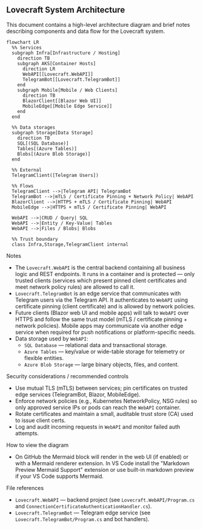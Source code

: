 ## Lovecraft System Architecture

This document contains a high-level architecture diagram and brief notes describing components and data flow for the Lovecraft system.

```mermaid
flowchart LR
  %% Services
  subgraph Infra[Infrastructure / Hosting]
    direction TB
    subgraph AKS[Container Hosts]
      direction LR
      WebAPI[[Lovecraft.WebAPI]]
      TelegramBot[[Lovecraft.TelegramBot]]
    end
    subgraph Mobile[Mobile / Web Clients]
      direction TB
      BlazorClient[[Blazor Web UI]]
      MobileEdge[[Mobile Edge Service]]
    end
  end

  %% Data storages
  subgraph Storage[Data Storage]
    direction TB
    SQL[(SQL Database)]
    Tables[(Azure Tables)]
    Blobs[(Azure Blob Storage)]
  end

  %% External
  TelegramClient([Telegram Users])

  %% Flows
  TelegramClient -->|Telegram API| TelegramBot
  TelegramBot -->|mTLS / Certificate Pinning + Network Policy| WebAPI
  BlazorClient -->|HTTPS + mTLS / Certificate Pinning| WebAPI
  MobileEdge -->|HTTPS + mTLS / Certificate Pinning| WebAPI

  WebAPI -->|CRUD / Query| SQL
  WebAPI -->|Entity / Key-Value| Tables
  WebAPI -->|Files / Blobs| Blobs

  %% Trust boundary
  class Infra,Storage,TelegramClient internal

```

Notes
- The `Lovecraft.WebAPI` is the central backend containing all business logic and REST endpoints. It runs in a container and is protected — only trusted clients (services which present pinned client certificates and meet network policy rules) are allowed to call it.
- `Lovecraft.TelegramBot` is an edge service that communicates with Telegram users via the Telegram API. It authenticates to `WebAPI` using certificate pinning (client certificate) and is allowed by network policies.
- Future clients (Blazor web UI and mobile apps) will talk to `WebAPI` over HTTPS and follow the same trust model (mTLS / certificate pinning + network policies). Mobile apps may communicate via another edge service when required for push notifications or platform-specific needs.
- Data storage used by `WebAPI`:
  - `SQL Database` — relational data and transactional storage.
  - `Azure Tables` — key/value or wide-table storage for telemetry or flexible entities.
  - `Azure Blob Storage` — large binary objects, files, and content.

Security considerations / recommended controls
- Use mutual TLS (mTLS) between services; pin certificates on trusted edge services (TelegramBot, Blazor, MobileEdge).
- Enforce network policies (e.g., Kubernetes NetworkPolicy, NSG rules) so only approved service IPs or pods can reach the `WebAPI` container.
- Rotate certificates and maintain a small, auditable trust store (CA) used to issue client certs.
- Log and audit incoming requests in `WebAPI` and monitor failed auth attempts.

How to view the diagram
- On GitHub the Mermaid block will render in the web UI (if enabled) or with a Mermaid renderer extension. In VS Code install the "Markdown Preview Mermaid Support" extension or use built-in markdown preview if your VS Code supports Mermaid.

File references
- `Lovecraft.WebAPI` — backend project (see `Lovecraft.WebAPI/Program.cs` and `ConnectionCertificateAuthenticationHandler.cs`).
- `Lovecraft.TelegramBot` — Telegram edge service (see `Lovecraft.TelegramBot/Program.cs` and bot handlers).
